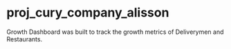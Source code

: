 # proj_cury_company_alisson
  Growth Dashboard was built to track the growth metrics of Deliverymen and Restaurants.
